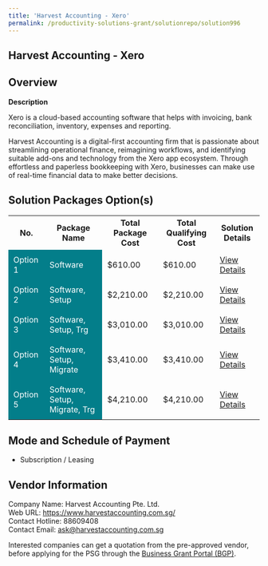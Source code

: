 ```yaml
---
title: 'Harvest Accounting - Xero'
permalink: /productivity-solutions-grant/solutionrepo/solution996
---
```


## Harvest Accounting - Xero

## Overview

**Description**

Xero is a cloud-based accounting software that helps with invoicing, bank reconciliation, inventory, expenses and reporting. 

Harvest Accounting is a digital-first accounting firm that is passionate about streamlining operational finance, reimagining workflows, and identifying suitable add-ons and technology from the Xero app ecosystem. Through effortless and paperless bookkeeping with Xero, businesses can make use of real-time financial data to make better decisions.

## Solution Packages Option(s)

<table>
<tr>
<th><b>No.</b></th>
<th><b>Package Name</b></th>
<th><b>Total Package Cost</b></th>
<th><b>Total Qualifying Cost</b></th>
<th><b>Solution Details</b></th>
</tr>
<tr>
<td style='padding: 10px; background-color: #037E8A; color: #FFFFFF;'>Option 1</td>
<td style='padding: 10px; background-color: #037E8A; color: #FFFFFF;'>Software</td>
<td style='padding: 10px;'>$610.00</td>
<td style='padding: 10px;'>$610.00</td>
<td style='padding: 10px;'><a href='/images/psg/Harvest_Accounting_Xero_Desensitised_Annex3_Part1.pdf' target='_blank'>View Details</a></td>
</tr>
<tr>
<td style='padding: 10px; background-color: #037E8A; color: #FFFFFF;'>Option 2</td>
<td style='padding: 10px; background-color: #037E8A; color: #FFFFFF;'>Software, Setup</td>
<td style='padding: 10px;'>$2,210.00</td>
<td style='padding: 10px;'>$2,210.00</td>
<td style='padding: 10px;'><a href='/images/psg/Harvest_Accounting_Xero_Desensitised_Annex3_Part2.pdf' target='_blank'>View Details</a></td>
</tr>
<tr>
<td style='padding: 10px; background-color: #037E8A; color: #FFFFFF;'>Option 3</td>
<td style='padding: 10px; background-color: #037E8A; color: #FFFFFF;'>Software, Setup, Trg</td>
<td style='padding: 10px;'>$3,010.00</td>
<td style='padding: 10px;'>$3,010.00</td>
<td style='padding: 10px;'><a href='/images/psg/Harvest_Accounting_Xero_Desensitised_Annex3_Part3.pdf' target='_blank'>View Details</a></td>
</tr>
<tr>
<td style='padding: 10px; background-color: #037E8A; color: #FFFFFF;'>Option 4</td>
<td style='padding: 10px; background-color: #037E8A; color: #FFFFFF;'>Software, Setup, Migrate</td>
<td style='padding: 10px;'>$3,410.00</td>
<td style='padding: 10px;'>$3,410.00</td>
<td style='padding: 10px;'><a href='/images/psg/Harvest_Accounting_Xero_Desensitised_Annex3_Part4.pdf' target='_blank'>View Details</a></td>
</tr>
<tr>
<td style='padding: 10px; background-color: #037E8A; color: #FFFFFF;'>Option 5</td>
<td style='padding: 10px; background-color: #037E8A; color: #FFFFFF;'>Software, Setup, Migrate, Trg</td>
<td style='padding: 10px;'>$4,210.00</td>
<td style='padding: 10px;'>$4,210.00</td>
<td style='padding: 10px;'><a href='/images/psg/Harvest_Accounting_Xero_Desensitised_Annex3_Part5.pdf' target='_blank'>View Details</a></td>
</tr>
</table>

## Mode and Schedule of Payment

 - Subscription / Leasing

## Vendor Information

 Company Name: Harvest Accounting Pte. Ltd.<br>Web URL: https://www.harvestaccounting.com.sg/ <br>Contact Hotline: 88609408 <br>Contact Email: ask@harvestaccounting.com.sg <br>

Interested companies can get a quotation from the pre-approved vendor, before applying for the PSG through the <a href='https://www.businessgrants.gov.sg/' target='_blank' rel='noopener'>Business Grant Portal (BGP)</a>.

<script src="/jquery/resize-tables.js"></script>
